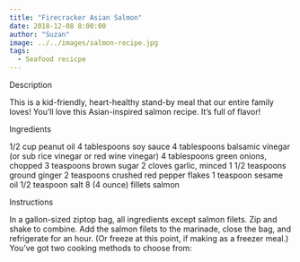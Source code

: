 ```yaml
---
title: "Firecracker Asian Salmon"
date: 2018-12-08 8:00:00
author: "Suzan"
image: ../../images/salmon-recipe.jpg
tags:
  - Seafood recicpe
---
```


Description

This is a kid-friendly, heart-healthy stand-by meal that our entire family loves! You’ll love this Asian-inspired salmon recipe. It’s full of flavor!

Ingredients

1/2 cup peanut oil
4 tablespoons soy sauce
4 tablespoons balsamic vinegar (or sub rice vinegar or red wine vinegar)
4 tablespoons green onions, chopped
3 teaspoons brown sugar
2 cloves garlic, minced
1 1/2 teaspoons ground ginger
2 teaspoons crushed red pepper flakes
1 teaspoon sesame oil
1/2 teaspoon salt
8 (4 ounce) fillets salmon

Instructions

In a gallon-sized ziptop bag, all ingredients except salmon filets. Zip and shake to combine.
Add the salmon filets to the marinade, close the bag, and refrigerate for an hour. (Or freeze at this point, if making as a freezer meal.)
You’ve got two cooking methods to choose from:
